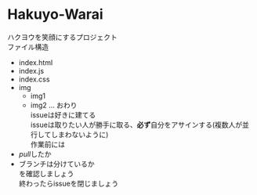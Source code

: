 # Hakuyo-Warai
ハクヨウを笑顔にするプロジェクト  
ファイル構造
- index.html
- index.js
- index.css  
- img
  - img1
  - img2
    ...
おわり  
issueは好きに建てる  
issueは取りたい人が勝手に取る、**必ず**自分をアサインする(複数人が並行してしまわないように)  
作業前には
- *pull*したか
- ブランチは分けているか  
を確認しましょう  
終わったらissueを閉じましょう
